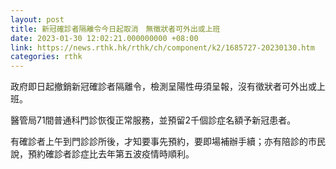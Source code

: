 ```yaml
---
layout: post
title: 新冠確診者隔離令今日起取消　無徵狀者可外出或上班
date: 2023-01-30 12:02:21.000000000 +08:00
link: https://news.rthk.hk/rthk/ch/component/k2/1685727-20230130.htm
categories: rthk
---
```


政府即日起撤銷新冠確診者隔離令，檢測呈陽性毋須呈報，沒有徵狀者可外出或上班。

醫管局71間普通科門診恢復正常服務，並預留2千個診症名額予新冠患者。

有確診者上午到門診診所後，才知要事先預約，要即場補辦手續；亦有陪診的市民說，預約確診者診症比去年第五波疫情時順利。
